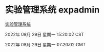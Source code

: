 # 实验管理系统 expadmin
[实验管理系统](http://59.174.9.32:56808/expadmin-782313d2-e1b1-4ea7-932e-3a55e6a1a4d0/)

2022年 08月 29日 星期一 15:20:02 CST

2022年 08月 29日 星期一 07:20:02 GMT
